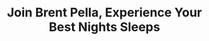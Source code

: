---
metaTitle: Join Brent Pella, Experience Your Best Nights Sleeps
metaDescription: Join Brent Pella, Experience Your Best Nights Sleep
title: Join Brent Pella, Experience Your Best Nights Sleeps
description: >-
   Join Brent Pella, Experience Your Best Nights Sleep
banner_title: <span class="person">Join Brent Pella,</span><span class="profession">(Comedian)</span> Experience Your <span class="text-saffron">Best Nights Sleep</span>
banner_tagline: <i>No Jokes, Just Brent’s Experience with <a href="https://store.docparsley.com/products/sleep-remedy-capsules" target="_blank" class="text-decoration-underline">Doc Parsley’s Sleep Remedy</a></i>
banner_text: <i><strong>“I used to wake up and get angry right away.</strong> Then I realized that I was waking up tired, from poor sleep. So I ask you this - have you ever considered that instead of being angry...you could be, happy? Have you ever considered that the root of our frustrations might very well be in part due to a lack of good sleep?”</i>
banner_image: /img/banner_home.png
cta_button_left: '<a href="#sleep-story" class="button btn-oxford">READ BRENT’S SLEEP STORY</a>'
cta_button_right: '<a href="https://store.docparsley.com/products/sleep-remedy-capsules" target="_blank" class="button btn-seagreen withIcon">Experience Sleep Remedy Now! <i class="fa-solid fa-arrow-right"></i></a>'
cta_image: /img/cta_img.png
sitemap:
  priority: 1
id: home
---